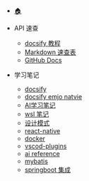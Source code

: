 <!-- _navbar.md -->

<!-- _navbar.md -->
* [:house:](/)

* API 速查
  * [docsify 教程](https://docsify.js.org/#/quickstart)
  <!-- * [docsify emjo](https://docsify.js.org/#/emoji?id=emoji) -->
  <!-- * [🐺 emojicopy 查询](https://emojicopy.com/) -->
  * [Markdown 速查表](https://markdown.com.cn/cheat-sheet.html)
  * [GitHub Docs](https://docs.github.com/en "github docs 文档")

* 学习笔记
  * [docsify](/pages/notes/docsify.md "docsify 学习笔记")
  * [docsify emjo natvie](/pages/notes/emoji.md)
  * [AI学习笔记](/pages/notes/ai-note.md)
  * [wsl 笔记](/pages/notes/wsl-note.md)
  * [设计模式](/pages/notes/design-pattern.md)
  * [react-native](/pages/notes/react-native.md)
  * [docker](/pages/notes/docker.md)
  * [vscod-plugins](/pages/notes/vscode-plugin.md)
  * [ai reference](/pages/notes/ai-reference.md)
  * [mybatis](/pages/notes/mybatis.md)
  * [springboot 集成](/pages/notes/springboot.md)

